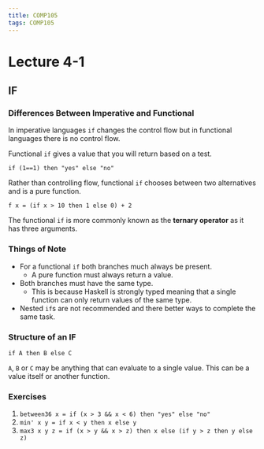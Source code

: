 ```yaml
---
title: COMP105
tags: COMP105
---
```

# Lecture 4-1
## IF
### Differences Between Imperative and Functional

In imperative languages `if` changes the control flow but in functional languages there is no control flow. 

Functional `if` gives a value that you will return based on a test.

```
if (1==1) then "yes" else "no"
```

Rather than controlling flow, functional `if` chooses between two alternatives and is a pure function.

```
f x = (if x > 10 then 1 else 0) + 2
```

The functional `if` is more commonly known as the **ternary operator** as it has three arguments.

### Things of Note

* For a functional `if` both branches much always be present.
	* A pure function must always return a value.
* Both branches must have the same type.
	* This is because Haskell is strongly typed meaning that a single function can only return values of the same type.
* Nested `if`s are not recommended and there better ways to complete the same task.

### Structure of an IF

```
if A then B else C
```

`A`, `B` or `C` may be anything that can evaluate to a single value. This can be a value itself or another function.

### Exercises

1. `between36 x = if (x > 3 && x < 6) then "yes" else "no"`
1. `min' x y = if x < y then x else y`
1. `max3 x y z = if (x > y && x > z) then x else (if y > z then y else z)`
